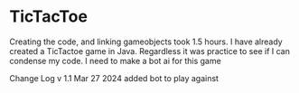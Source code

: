 # TicTacToe
Creating the code, and linking gameobjects took 1.5 hours. I have already created a TicTactoe game in Java. Regardless it was practice to see if I can condense my code. I need to make a bot ai for this game

Change Log
v 1.1 Mar 27 2024 added bot to play against
